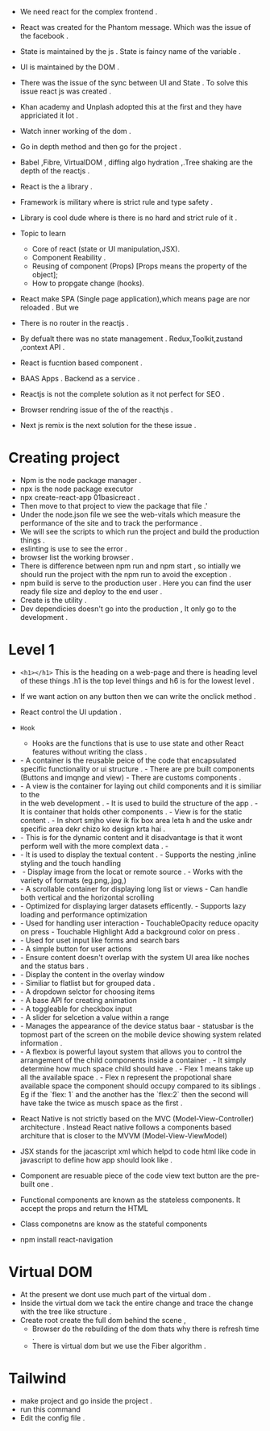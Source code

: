 - We need react for the complex frontend .
- React was created for the Phantom message. Which was the issue of the facebook .
- State is maintained by the js . State is faincy name of the variable .
- UI is maintained by the DOM . 
- There was the issue of the sync between UI and State . To solve this issue react js was created .
- Khan academy and Unplash adopted this at the first and they have appriciated it lot .
- Watch inner working of the dom .
- Go in depth method and then go for the project .
- Babel ,Fibre, VirtualDOM , diffing algo hydration ,.Tree shaking are the depth of the reactjs .
- React is the a library . 
 - Framework is military where is strict rule  and type safety .
 - Library is cool dude  where is there is no hard and strict rule of it .

- Topic to learn 
  - Core of react (state or UI manipulation,JSX).
  - Component Reability .
  - Reusing of component (Props) [Props means the property of the object];
  - How to propgate change (hooks). 
- React make SPA (Single page application),which means page are nor reloaded . But we
- There is no router in the reactjs .
- By defualt there was no state management . Redux,Toolkit,zustand ,context API .
- React is fucntion based component .
- BAAS Apps . Backend as a service . 
- Reactjs is not the complete solution as it not perfect for  SEO .
- Browser rendring issue of the of the reacthjs .
- Next js remix is the next solution for the these issue  .
# Creating project
- Npm is the node package manager .
- npx is the node package executor 
- npx create-react-app 01basicreact .
- Then move to that project to view the package that file .'
- Under the node.json file we see the web-vitals which measure the performance of the site and to track the performance .
- We will see the scripts to which run the project and build the production things .
- eslinting is use to see the error .
- browser list the working browser .
-  There is difference between npm run and npm  start , so intially we should run the project  with the npm run to avoid the exception .
- npm build is serve to the production user . Here you can find the user ready file size and deploy to the end user .
- Create is the utility .
- Dev dependicies doesn't go into the production , It only go to the development .
 # Level 1
  - `<h1></h1>` This is the heading on a web-page  and there is heading level of these things .h1 is the top level things and h6 is for the lowest level .
  - If we want action on any button then we can write the onclick method .
  - React control the UI updation .
  - `Hook`
     -  Hooks are the functions that is use to use state and other React features without writing the class .
- <Container>
  - A container is the reusable peice of the code that encapsulated specific functionality or ui structure .
    - There are pre built components (Buttons and imqnge and view)
    - There are customs components .

- <View> 
   - A view is the container for laying out child components and it is similiar to the <div> in the web development .
   - It is used to build the structure of the app . 
   - It is container that holds other components .
   - View is for the static content  .
   - In short smjho view ik fix box area leta h and the uske andr specific area dekr  chizo ko design krta hai .

- <ScrollView>
  -  This is for the dynamic content and it disadvantage is that it wont perform well with the more complext data .
  - 
- <Text>
   - It is used to display the textual content .
   - Supports the nesting ,inline styling and the touch handling 
- <Image> 
  -  Display image from the locat or remote source .
  -  Works with the variety of formats (eg.png,.jpg,)
- <ScrollView>
   - A scrollable container for displaying long list or views 
   - Can handle both vertical and the horizontal scrolling 
- <Flatlist>
   - Optimized for displaying larger datasets efficently.
   - Supports lazy loading and performance optimization 
- <Touchable>
  - Used for handling user interaction 
  - TouchableOpacity reduce opacity on press 
  - Touchable Highlight Add a background color on press .
- <Text input>
   - Used for uset input like forms and search bars 
- <Buttons>
  - A simple button for user actions 
- <SafeAreaView> 
  - Ensure content doesn't overlap with the system UI area like noches and the status bars .
- <Modal>
  - Display the content in the overlay window 
- <SectionList> 
  - Similiar to flatlist but for grouped data .
- <Picker>
  - A dropdown selctor for choosing items 
- <Animated >
  - A base API for creating animation
- <Checkbox> 
  -  A toggleable for checkbox input 
- <Slider>
  - A slider for selcetion a value within a range 
- <statusbar>
  - Manages the appearance of the device status baar
  - statusbar is the topmost part of the screen on the mobile device showing system related information .

- <Flexbox> 
  - A flexbox  is powerful layout system that allows you to control the arrangement of the child components inside a container .
  - It simply determine how much space child should have .
  - Flex 1 means take up all the available space .
  - Flex n represent the propotional share available space the component should occupy compared to its siblings .
  Eg if the `flex: 1` and the another has the `flex:2` then the second will have take the twice as musch space as the first .
- React Native is not strictly based on the MVC (Model-View-Controller) architecture . Instead React native follows a components based architure that is closer to the MVVM (Model-View-ViewModel)
- JSX stands for the jacascript xml which  helpd to code html like code in javascript to define how app should look like .
- Component are resuable piece of the code  view text button are the pre-built one .
- Functional components are known as the stateless components. It accept the props and return the HTML 
- Class componetns are know as the stateful components 
- npm install react-navigation


# Virtual DOM 
-  At the present we dont use much part of the virtual dom .
- Inside the virtual dom we tack the entire change and trace the change with the tree like structure .
- Create root create the full dom behind the scene , 
  - Browser do the rebuilding of the dom thats why there is refresh time .
  - There is virtual dom but we use the Fiber algorithm .
# Tailwind 
- make project and go inside the project .
- run this command 
- Edit the config file .